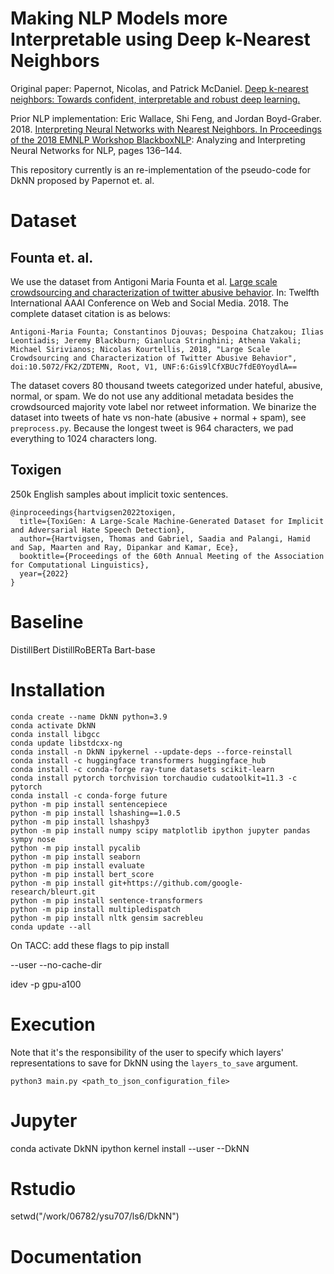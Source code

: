 # Making NLP Models more Interpretable using Deep k-Nearest Neighbors

Original paper: Papernot, Nicolas, and Patrick McDaniel. [Deep k-nearest neighbors: Towards confident, interpretable and robust deep learning.](https://arxiv.org/abs/1803.04765)

Prior NLP implementation: Eric Wallace, Shi Feng, and Jordan Boyd-Graber. 2018. [Interpreting Neural Networks with Nearest Neighbors. In Proceedings of the 2018 EMNLP Workshop BlackboxNLP](https://aclanthology.org/W18-5416): Analyzing and Interpreting Neural Networks for NLP, pages 136–144.

This repository currently is an re-implementation of the pseudo-code for DkNN proposed by Papernot et. al. 

# Dataset

## Founta et. al.

We use the dataset from Antigoni Maria Founta et al. [Large scale crowdsourcing and characterization of twitter abusive behavior](https://arxiv.org/pdf/1802.00393.pdf). In: Twelfth International AAAI Conference on Web and Social Media. 2018. The complete dataset citation is as belows:

```
Antigoni-Maria Founta; Constantinos Djouvas; Despoina Chatzakou; Ilias Leontiadis; Jeremy Blackburn; Gianluca Stringhini; Athena Vakali; Michael Sirivianos; Nicolas Kourtellis, 2018, "Large Scale Crowdsourcing and Characterization of Twitter Abusive Behavior", doi:10.5072/FK2/ZDTEMN, Root, V1, UNF:6:Gis9lCfXBUc7fdE0YoydlA== 
```

The dataset covers 80 thousand tweets categorized under hateful, abusive, normal, or spam. We do not use any additional metadata besides the crowdsourced majority vote label nor retweet information. We binarize the dataset into tweets of hate vs non-hate (abusive + normal + spam), see `preprocess.py`. Because the longest tweet is 964 characters, we pad everything to 1024 characters long.

## Toxigen

250k English samples about implicit toxic sentences.

```
@inproceedings{hartvigsen2022toxigen,
  title={ToxiGen: A Large-Scale Machine-Generated Dataset for Implicit and Adversarial Hate Speech Detection},
  author={Hartvigsen, Thomas and Gabriel, Saadia and Palangi, Hamid and Sap, Maarten and Ray, Dipankar and Kamar, Ece},
  booktitle={Proceedings of the 60th Annual Meeting of the Association for Computational Linguistics},
  year={2022}
}
```

# Baseline

DistillBert
DistillRoBERTa
Bart-base

# Installation

```
conda create --name DkNN python=3.9
conda activate DkNN
conda install libgcc
conda update libstdcxx-ng
conda install -n DkNN ipykernel --update-deps --force-reinstall
conda install -c huggingface transformers huggingface_hub
conda install -c conda-forge ray-tune datasets scikit-learn
conda install pytorch torchvision torchaudio cudatoolkit=11.3 -c pytorch
conda install -c conda-forge future
python -m pip install sentencepiece
python -m pip install lshashing==1.0.5
python -m pip install lshashpy3
python -m pip install numpy scipy matplotlib ipython jupyter pandas sympy nose
python -m pip install pycalib
python -m pip install seaborn
python -m pip install evaluate
python -m pip install bert_score
python -m pip install git+https://github.com/google-research/bleurt.git
python -m pip install sentence-transformers
python -m pip install multipledispatch
python -m pip install nltk gensim sacrebleu
conda update --all
```

On TACC: add these flags to pip install

--user 
--no-cache-dir

idev -p gpu-a100

# Execution

Note that it's the responsibility of the user to specify which layers' representations to save for DkNN using the `layers_to_save` argument. 

```
python3 main.py <path_to_json_configuration_file>
```

# Jupyter

conda activate DkNN
ipython kernel install --user --DkNN

# Rstudio

setwd("/work/06782/ysu707/ls6/DkNN")

# Documentation

